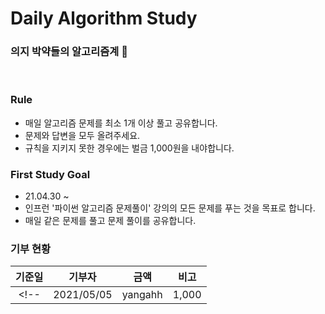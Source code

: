 # Daily Algorithm Study

### 의지 박약들의 알고리즘계 👊

<br>

### Rule
- 매일 알고리즘 문제를 최소 1개 이상 풀고 공유합니다.
- 문제와 답변을 모두 올려주세요.
- 규칙을 지키지 못한 경우에는 벌금 1,000원을 내야합니다.

### First Study Goal
- 21.04.30 ~
- 인프런 '파이썬 알고리즘 문제풀이' 강의의 모든 문제를 푸는 것을 목표로 합니다.
- 매일 같은 문제를 풀고 문제 풀이를 공유합니다.

### 기부 현황
|기준일|기부자|금액|비고|
|:---:|:---:|:---:|:---:|
<!--|2021/05/05|yangahh|1,000||-->

